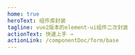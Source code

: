 ```yaml
---
home: true
heroText: 组件库封装
tagline: vue2版本的element-ui组件二次封装
actionText: 快速上手 →
actionLink: /componentDoc/form/base
---
```


